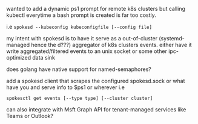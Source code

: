 wanted to add a dynamic ps1 prompt for remote k8s clusters but calling kubectl everytime a bash prompt is created is far too costly.

i.e 
```spokesd --kubeconfig kubeconfigfile [--config file]```

my intent with spokesd is to have it serve as a out-of-cluster (systemd-managed hence the d???) aggregator of k8s clusters events.
either have it write aggregated/filtered events to an unix socket or some other ipc-optimized data sink

does golang have native support for named-semaphores?

add a spokesd client that scrapes the configured spokesd.sock or what have you and serve info to $ps1 or wherever
i.e

```spokesctl get events [--type type] [--cluster cluster]```

can also integrate with Msft Graph API for tenant-managed services like Teams or Outlook?



